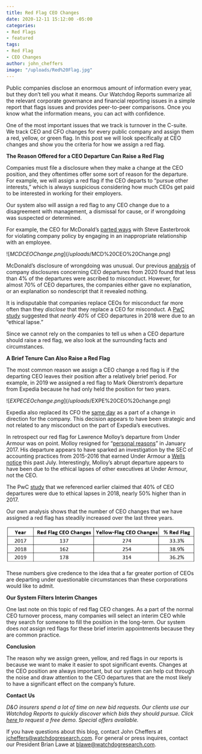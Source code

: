 ```yaml
---
title: Red Flag CEO Changes
date: 2020-12-11 15:12:00 -05:00
categories:
- Red Flags
- featured
tags:
- Red Flag
- CEO Changes
author: john_cheffers
image: "/uploads/Red%20Flag.jpg"
---
```


Public companies disclose an enormous amount of information every year, but they don’t tell you what it means. Our Watchdog Reports summarize all the relevant corporate governance and financial reporting issues in a simple report that flags issues and provides peer-to-peer comparisons. Once you know what the information means, you can act with confidence.

One of the most important issues that we track is turnover in the C-suite. We track CEO and CFO changes for every public company and assign them a red, yellow, or green flag. In this post we will look specifically at CEO changes and show you the criteria for how we assign a red flag.

**The Reason Offered for a CEO Departure Can Raise a Red Flag**

Companies must file a disclosure when they make a change at the CEO position, and they oftentimes offer some sort of reason for the departure. For example, we will assign a red flag if the CEO departs to “pursue other interests,” which is always suspicious considering how much CEOs get paid to be interested in working for their employers.

Our system also will assign a red flag to any CEO change due to a disagreement with management, a dismissal for cause, or if wrongdoing was suspected or determined.

For example, the CEO for McDonald’s [parted ways](https://www.sec.gov/Archives/edgar/data/63908/000089882219000080/pressrelease1.htm) with Steve Easterbrook for violating company policy by engaging in an inappropriate relationship with an employee.

![$MCD CEO Change.png](/uploads/$MCD%20CEO%20Change.png)

McDonald’s disclosure of wrongdoing was unusual. Our previous [analysis](https://blog.watchdogresearch.com/posts/why-has-ceo-turnover-remained-high-for-the-last-three-years/) of company disclosures concerning CEO departures from 2020 found that less than 4% of the departures were ascribed to misconduct. However, for almost 70% of CEO departures, the companies either gave no explanation, or an explanation so nondescript that it revealed nothing.

It is indisputable that companies replace CEOs for misconduct far more often than they *disclose* that they replace a CEO for misconduct. A [PwC study](https://www.pwc.com/gx/en/news-room/press-releases/2019/ceo-turnover-record-high.html) suggested that *nearly 40%* of CEO departures in 2018 were due to an “ethical lapse.”

Since we cannot rely on the companies to tell us when a CEO departure should raise a red flag, we also look at the surrounding facts and circumstances.

**A Brief Tenure Can Also Raise a Red Flag**

The most common reason we assign a CEO change a red flag is if the departing CEO leaves their position after a relatively brief period. For example, in 2019 we assigned a red flag to Mark Okerstrom’s departure from Expedia because he had only held the position for two years.

![$EXPE CEO change.png](/uploads/$EXPE%20CEO%20change.png)

Expedia also replaced its CFO the [same day](https://www.sec.gov/Archives/edgar/data/1324424/000119312519305833/d843290dex991.htm) as a part of a change in direction for the company. This decision appears to have been strategic and not related to any misconduct on the part of Expedia’s executives.

In retrospect our red flag for Lawrence Molloy’s departure from Under Armour was on point. Molloy resigned for “[personal reasons](https://www.sec.gov/Archives/edgar/data/1336917/000133691717000008/january312017form8-k.htm)” in January 2017. His departure appears to have sparked an investigation by the SEC of accounting practices from 2015-2016 that earned Under Armour a [Wells notice](https://www.sec.gov/ix?doc=/Archives/edgar/data/1336917/000119312520199113/d43403d8k.htm) this past July. Interestingly, Molloy’s abrupt departure appears to have been due to the ethical lapses of other executives at Under Armour, not the CEO.

The PwC [study](https://www.pwc.com/gx/en/news-room/press-releases/2019/ceo-turnover-record-high.html) that we referenced earlier claimed that 40% of CEO departures were due to ethical lapses in 2018, nearly 50% higher than in 2017.

Our own analysis shows that the number of CEO changes that we have assigned a red flag has steadily increased over the last three years.

![CEO RED Flag.png](/uploads/CEO%20RED%20Flag.png)

These numbers give credence to the idea that a far greater portion of CEOs are departing under questionable circumstances than these corporations would like to admit.

**Our System Filters Interim Changes**

One last note on this topic of red flag CEO changes. As a part of the normal CEO turnover process, many companies will select an interim CEO while they search for someone to fill the position in the long-term. Our system does *not* assign red flags for these brief interim appointments because they are common practice.

**Conclusion**

The reason why we assign green, yellow, and red flags in our reports is because we want to make it easier to spot significant events. Changes at the CEO position are always important, but our system can help cut through the noise and draw attention to the CEO departures that are the most likely to have a significant effect on the company’s future.

**Contact Us**

*D&O insurers spend a lot of time on new bid requests. Our clients use our Watchdog Reports to quickly discover which bids they should pursue. Click [here ](http://ec2-52-26-194-35.us-west-2.compute.amazonaws.com/x/d?c=10148055&l=8f486791-a4a8-4367-af11-bf1f39ebc6c7&r=dc393d8e-9c53-4da8-a628-9317a0b2abeb) to request a free demo. Special offers available.*

If you have questions about this blog, contact John Cheffers at jcheffers@watchdogresearch.com. For general or press inquires, contact our President Brian Lawe at blawe@watchdogresearch.com.